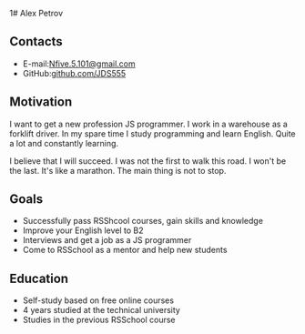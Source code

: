 1# Alex Petrov

## Contacts

 * E-mail:[Nfive.5.101@gmail.com](Nfive.5.101@gmail.com)
 * GitHub:[github.com/JDS555](github.com/JDS555)

## Motivation

I want to get a new profession JS programmer. I work in a warehouse as a forklift driver.
In my spare time I study programming and learn English. Quite a lot and constantly learning.

I believe that I will succeed. I was not the first to walk this road. 
I won't be the last. It's like a marathon. The main thing is not to stop.

## Goals

 * Successfully pass RSShcool courses, gain skills and knowledge
 * Improve your English level to B2
 * Interviews and get a job as a JS programmer
 * Come to RSSchool as a mentor and help new students

## Education

 * Self-study based on free online courses
 * 4 years studied at the technical university
 * Studies in the previous RSSchool course
